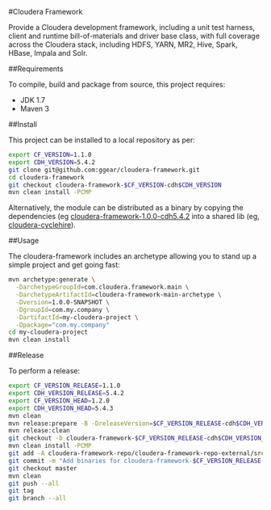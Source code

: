 #Cloudera Framework

Provide a Cloudera development framework, including a unit test harness, client and runtime bill-of-materials and driver base class, with full coverage across the Cloudera stack, including HDFS, YARN, MR2, Hive, Spark, HBase, Impala and Solr.

##Requirements

To compile, build and package from source, this project requires:

* JDK 1.7
* Maven 3

##Install

This project can be installed to a local repository as per:

```bash
export CF_VERSION=1.1.0
export CDH_VERSION=5.4.2
git clone git@github.com:ggear/cloudera-framework.git
cd cloudera-framework
git checkout cloudera-framework-$CF_VERSION-cdh$CDH_VERSION
mvn clean install -PCMP
```

Alternatively, the module can be distributed as a binary by copying the dependencies (eg [cloudera-framework-1.0.0-cdh5.4.2](https://github.com/ggear/cloudera-framework/tree/cloudera-framework-1.0.0-cdh5.4.2/cloudera-framework-repo/cloudera-framework-repo-external/src/main/repository) into a shared lib (eg, [cloudera-cyclehire](https://github.com/ggear/cloudera-cyclehire)).

##Usage

The cloudera-framework includes an archetype allowing you to stand up a simple project and get going fast:

```bash
mvn archetype:generate \
  -DarchetypeGroupId=com.cloudera.framework.main \
  -DarchetypeArtifactId=cloudera-framework-main-archetype \
  -Dversion=1.0.0-SNAPSHOT \
  -DgroupId=com.my.company \
  -DartifactId=my-cloudera-project \
  -Dpackage="com.my.company"
cd my-cloudera-project
mvn clean install
```

##Release

To perform a release:

```bash
export CF_VERSION_RELEASE=1.1.0
export CDH_VERSION_RELEASE=5.4.2
export CF_VERSION_HEAD=1.2.0
export CDH_VERSION_HEAD=5.4.3
mvn clean
mvn release:prepare -B -DreleaseVersion=$CF_VERSION_RELEASE-cdh$CDH_VERSION_RELEASE -DdevelopmentVersion=$CF_VERSION_HEAD-cdh$CDH_VERSION_HEAD-SNAPSHOT
mvn release:clean
git checkout -b cloudera-framework-$CF_VERSION_RELEASE-cdh$CDH_VERSION_RELEASE cloudera-framework-$CF_VERSION_RELEASE-cdh$CDH_VERSION_RELEASE
mvn clean install -PCMP
git add -A cloudera-framework-repo/cloudera-framework-repo-external/src/main/repository
git commit -m "Add binaries for cloudera-framework-$CF_VERSION_RELEASE-cdh$CDH_VERSION_RELEASE"
git checkout master
mvn clean
git push --all
git tag
git branch --all
```
